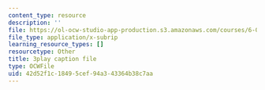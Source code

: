 ```yaml
---
content_type: resource
description: ''
file: https://ol-ocw-studio-app-production.s3.amazonaws.com/courses/6-0001-introduction-to-computer-science-and-programming-in-python-fall-2016/42d52f1c18495cef94a343364b38c7aa_6LOwPhPDwVc.vtt
file_type: application/x-subrip
learning_resource_types: []
resourcetype: Other
title: 3play caption file
type: OCWFile
uid: 42d52f1c-1849-5cef-94a3-43364b38c7aa
---
```

